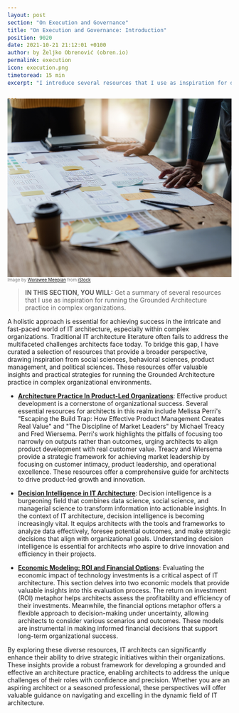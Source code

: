 ```yaml
---
layout: post
section: "On Execution and Governance"
title: "On Execution and Governance: Introduction"
position: 9020
date: 2021-10-21 21:12:01 +0100
author: by Željko Obrenović (obren.io)
permalink: execution
icon: execution.png
timetoread: 15 min
excerpt: "I introduce several resources that I use as inspiration for developing architecture skills related to execution and governance."

---
```

<img style="margin-top: -20px; width: 100%; height: 400px; object-fit: cover" 
     src="assets/images/istock/iStock-1444086274.jpg">
<div style="font-size: 70%; margin-top: -16px; color: grey; margin-bottom: 12px">
Image by <a target="_blank" href="https://www.istockphoto.com/en/portfolio/Worawee">Worawee Meepian</a> from <a target="_blank" href="https://www.istockphoto.com/">iStock</a>
</div>
<style>
 .quote {
     border-left: 8px solid #d9ead3;
     padding-left: 36px;
     margin-top: 30px;
     margin-bottom: 40px;
     font-size: 140%;
     font-style: normal;
     color:#888;
 }
    @media only screen and (max-width: 768px) {
        [class= "quote"] {
            display: none;
        }
    }
</style>

> **IN THIS SECTION, YOU WILL:**  Get a summary of several resources that I use as inspiration for running the Grounded Architecture practice in complex organizations.

A holistic approach is essential for achieving success in the intricate and fast-paced world of IT architecture, especially within complex organizations. Traditional IT architecture literature often fails to address the multifaceted challenges architects face today. To bridge this gap, I have curated a selection of resources that provide a broader perspective, drawing inspiration from social sciences, behavioral sciences, product management, and political sciences. These resources offer valuable insights and practical strategies for running the Grounded Architecture practice in complex organizational environments.

* **[Architecture Practice In Product-Led Organizations](product)**: Effective product development is a cornerstone of organizational success. Several essential resources for architects in this realm include Melissa Perri's "Escaping the Build Trap: How Effective Product Management Creates Real Value" and "The Discipline of Market Leaders" by Michael Treacy and Fred Wiersema. Perri's work highlights the pitfalls of focusing too narrowly on outputs rather than outcomes, urging architects to align product development with real customer value. Treacy and Wiersema provide a strategic framework for achieving market leadership by focusing on customer intimacy, product leadership, and operational excellence. These resources offer a comprehensive guide for architects to drive product-led growth and innovation.

* **[Decision Intelligence in IT Architecture](decision-intelligence)**: Decision intelligence is a burgeoning field that combines data science, social science, and managerial science to transform information into actionable insights. In the context of IT architecture, decision intelligence is becoming increasingly vital. It equips architects with the tools and frameworks to analyze data effectively, foresee potential outcomes, and make strategic decisions that align with organizational goals. Understanding decision intelligence is essential for architects who aspire to drive innovation and efficiency in their projects.

* **[Economic Modeling: ROI and Financial Options](economics)**: Evaluating the economic impact of technology investments is a critical aspect of IT architecture. This section delves into two economic models that provide valuable insights into this evaluation process. The return on investment (ROI) metaphor helps architects assess the profitability and efficiency of their investments. Meanwhile, the financial options metaphor offers a flexible approach to decision-making under uncertainty, allowing architects to consider various scenarios and outcomes. These models are instrumental in making informed financial decisions that support long-term organizational success.

By exploring these diverse resources, IT architects can significantly enhance their ability to drive strategic initiatives within their organizations. These insights provide a robust framework for developing a grounded and effective an architecture practice, enabling architects to address the unique challenges of their roles with confidence and precision. Whether you are an aspiring architect or a seasoned professional, these perspectives will offer valuable guidance on navigating and excelling in the dynamic field of IT architecture.
